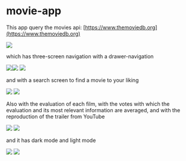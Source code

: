 # movie-app
This app query the movies api: 
[https://www.themoviedb.org](https://www.themoviedb.org)

![](readmesrc/Foto1.JPG)

which has three-screen navigation with a drawer-navigation

![](readmesrc/Foto2.JPG)![](readmesrc/Foto3.JPG)
![](readmesrc/Foto4.JPG)

and with a search screen to find a movie to your liking

![](readmesrc/Foto5.JPG) ![](readmesrc/Foto6.JPG)

Also with the evaluation of each film, with the votes with which the evaluation and its most relevant information are averaged, and with the reproduction of the trailer from YouTube

![](readmesrc/Foto7.JPG) ![](readmesrc/Foto8.JPG)

and it has dark mode and light mode

![](readmesrc/Foto10.JPG) ![](readmesrc/Foto9.JPG)